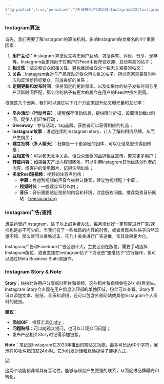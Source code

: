 ```yaml
---
{"dg-publish":true,"permalink":"/外贸知识/社媒运营/Instagram运营/Instagram涨粉技巧/"}
---
```


### Instagram算法

首先，我们需要了解Instagram的算法机制。影响Instagram贴文排名的4个重要因素：

1. **用户互动**：Instagram 算法优先考虑用户互动，包括喜欢、评论、分享、保存等。Instagram会更倾向于在用户的Feed中推荐受欢迎、互动率高的帖子；
2. **相关性**：贴文和受众的相关性，避免推送给受众一些无关紧要的帖文；
3. **关系**：Instagram会对与产品互动的受众再次推送帖子，所以商家需要及时响应和反馈给目标受众，形成良好的关系；
4. **定期更新和发布时间**：保持固定的更新频率，以及如果你的帖子发布时间与用户活跃时间匹配，那么你的帖子有更大的机会在用户的Feed中排名更高。

根据这几个因素，我们可以通过以下几个方面来提升贴文曝光量和互动率：

- **举办活动（行动号召）**：提醒保存活动信息，提供限时折扣，设置活动截止时间，促使人们赶快行动；
- **Giveaway**：参与活动，tag品牌，获胜者可以获得相应的礼品；
- **Instagram故事**：讲述连续的Instagram story，让人了解和相信品牌，从而产生购买；
- **建立社群（多人聊天）**：社群是一个更紧密的团体，可以让信息更快得到传播；
- **互相宣传**：可以和无竞争关系、但受众重叠的品牌相互宣传，带来更多用户；
- **转载内容**：如果每天产出内容很困难，可以引用Instagram其他优质创作者的内容，或客户的使用图片，记得注明出处；
- **多发Reel短视频**：视频的注意点包括：
    - **字幕**：考虑到视频的声音会被默认静音，建议为视频配上字幕；
    - **视频时长**：一般建议15秒以内；
    - **音乐**：音乐需要贴近视频的内容和环境，注意版权问题。推荐免费音乐网站：[freesound.org](http://freesound.org)

### Instagram广告/速推

想要运营好Instagram，除了以上的免费办法，每月规划好一定预算进行广告/速推也是必不可少的。当我们有了一些优质的内容的时候，或者发现某些帖子自然流量不错，那么就可以乘胜追击，花几十美金进行广告速推，使其效果更大化。

Instagram广告和Facebook广告区别不大，主要区别在版位，需要手动选择Instagram版位，或者直接在Instagram帖子下方点击“速推帖子”进行操作，也可以通过Meta Business Suite来操作。

### Instagram Story & Note

**Story**：快拍允许用户分享临时照片和视频，这些照片和视频会在24小时后消失。Instagram Story会出现在用户信息流顶部的单独区域，粉丝可以查看。Story里可以添加文本、贴纸、音乐和滤镜，还可以包含外部网站或其他Instagram个人资料的链接。

**建议**：
- **添加GIF**：推荐工具[Giphy](https://giphy.com/)；
- **问题贴纸**：可以向观众提问，也可以让观众问问题；
- 发布产品相关Story时记得添加链接。

**Note**：笔记是Instagram在2023年推出的短贴文功能，最多可长达60个字符，展示在IG收件箱顶部24小时。它为引发对话和互动提供了便捷方式。

![](https://img.amz123.com/upload/thread_wx_img/20230310/640af984f3c36.jpg)


这两个功能都非常具有互动性，能够与粉丝产生更强的联系，从而促进品牌曝光和转化。